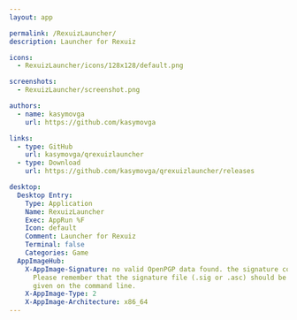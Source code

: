 ```yaml
---
layout: app

permalink: /RexuizLauncher/
description: Launcher for Rexuiz

icons:
  - RexuizLauncher/icons/128x128/default.png

screenshots:
  - RexuizLauncher/screenshot.png

authors:
  - name: kasymovga
    url: https://github.com/kasymovga

links:
  - type: GitHub
    url: kasymovga/qrexuizlauncher
  - type: Download
    url: https://github.com/kasymovga/qrexuizlauncher/releases

desktop:
  Desktop Entry:
    Type: Application
    Name: RexuizLauncher
    Exec: AppRun %F
    Icon: default
    Comment: Launcher for Rexuiz
    Terminal: false
    Categories: Game
  AppImageHub:
    X-AppImage-Signature: no valid OpenPGP data found. the signature could not be verified.
      Please remember that the signature file (.sig or .asc) should be the first file
      given on the command line.
    X-AppImage-Type: 2
    X-AppImage-Architecture: x86_64
---
```

